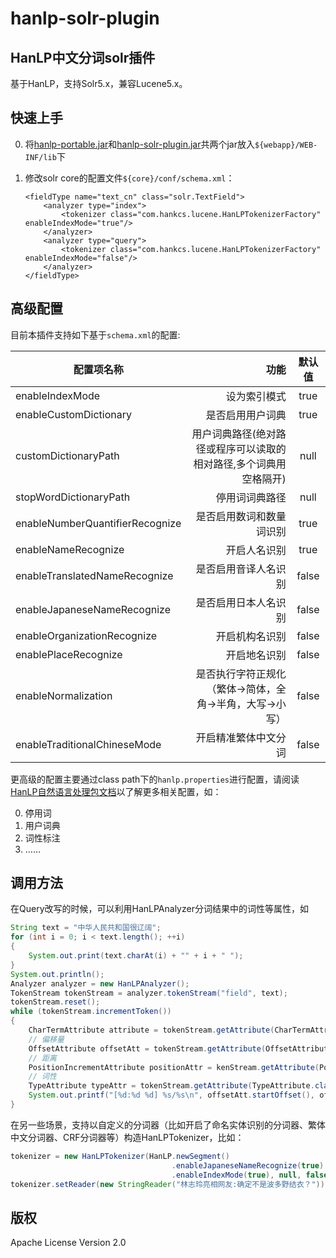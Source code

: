 hanlp-solr-plugin
========

HanLP中文分词solr插件
----------------------
基于HanLP，支持Solr5.x，兼容Lucene5.x。

## 快速上手
 0. 将[hanlp-portable.jar](http://search.maven.org/#search%7Cgav%7C1%7Cg%3A%22com.hankcs%22%20AND%20a%3A%22hanlp%22)和[hanlp-solr-plugin.jar](https://github.com/hankcs/hanlp-solr-plugin/releases)共两个jar放入```${webapp}/WEB-INF/lib```下
 0. 修改solr core的配置文件```${core}/conf/schema.xml```：
 
    ```
    <fieldType name="text_cn" class="solr.TextField">
        <analyzer type="index">
            <tokenizer class="com.hankcs.lucene.HanLPTokenizerFactory" enableIndexMode="true"/>
        </analyzer>
        <analyzer type="query">
            <tokenizer class="com.hankcs.lucene.HanLPTokenizerFactory" enableIndexMode="false"/>
        </analyzer>
    </fieldType>
    ```

## 高级配置
 目前本插件支持如下基于```schema.xml```的配置:

 | 配置项名称        | 功能   |  默认值  |
 | --------   | -----:  | :----:  |
 | enableIndexMode    | 设为索引模式 |   true     |
 | enableCustomDictionary    | 是否启用用户词典 |   true     |
 | customDictionaryPath    | 用户词典路径(绝对路径或程序可以读取的相对路径,多个词典用空格隔开) |   null     |
 | stopWordDictionaryPath    | 停用词词典路径 |   null     |
 | enableNumberQuantifierRecognize    | 是否启用数词和数量词识别 |   true     |
 | enableNameRecognize    | 开启人名识别 |   true     |
 | enableTranslatedNameRecognize    | 是否启用音译人名识别 |   false     |
 | enableJapaneseNameRecognize    | 是否启用日本人名识别 |   false     |
 | enableOrganizationRecognize    | 开启机构名识别 |   false     |
 | enablePlaceRecognize    | 开启地名识别 |   false     |
 | enableNormalization    | 是否执行字符正规化（繁体->简体，全角->半角，大写->小写） |   false     |
 | enableTraditionalChineseMode    | 开启精准繁体中文分词 |   false     |

 更高级的配置主要通过class path下的```hanlp.properties```进行配置，请阅读[HanLP自然语言处理包文档](https://github.com/hankcs/HanLP)以了解更多相关配置，如：

0. 停用词
0. 用户词典
0. 词性标注
0. ……

## 调用方法
在Query改写的时候，可以利用HanLPAnalyzer分词结果中的词性等属性，如
```java
String text = "中华人民共和国很辽阔";
for (int i = 0; i < text.length(); ++i)
{
    System.out.print(text.charAt(i) + "" + i + " ");
}
System.out.println();
Analyzer analyzer = new HanLPAnalyzer();
TokenStream tokenStream = analyzer.tokenStream("field", text);
tokenStream.reset();
while (tokenStream.incrementToken())
{
    CharTermAttribute attribute = tokenStream.getAttribute(CharTermAttribute.class);
    // 偏移量
    OffsetAttribute offsetAtt = tokenStream.getAttribute(OffsetAttribute.class);
    // 距离
    PositionIncrementAttribute positionAttr = kenStream.getAttribute(PositionIncrementAttribute.class);
    // 词性
    TypeAttribute typeAttr = tokenStream.getAttribute(TypeAttribute.class);
    System.out.printf("[%d:%d %d] %s/%s\n", offsetAtt.startOffset(), offsetAtt.endOffset(), positionAttr.getPositionIncrement(), attribute, typeAttr.type());
}
```
在另一些场景，支持以自定义的分词器（比如开启了命名实体识别的分词器、繁体中文分词器、CRF分词器等）构造HanLPTokenizer，比如：
```java
tokenizer = new HanLPTokenizer(HanLP.newSegment()
                                    .enableJapaneseNameRecognize(true)
                                    .enableIndexMode(true), null, false);
tokenizer.setReader(new StringReader("林志玲亮相网友:确定不是波多野结衣？"));
```

## 版权
 Apache License Version 2.0
